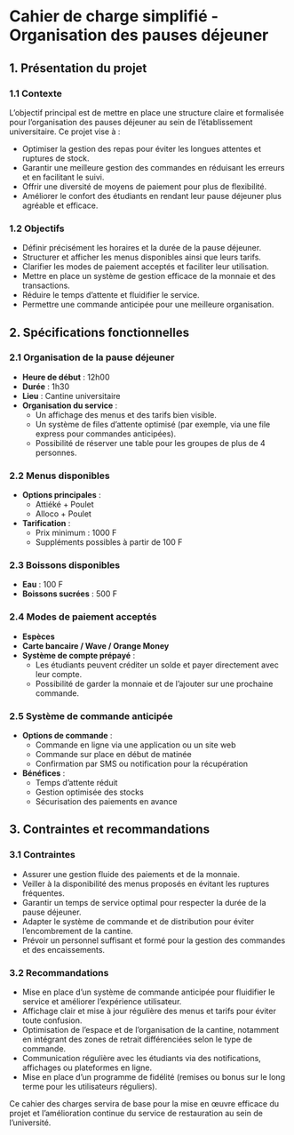 # Cahier de charge simplifié - Organisation des pauses déjeuner

## 1. Présentation du projet

### 1.1 Contexte
L’objectif principal est de mettre en place une structure claire et formalisée pour l’organisation des pauses déjeuner au sein de l’établissement universitaire. Ce projet vise à :

- Optimiser la gestion des repas pour éviter les longues attentes et ruptures de stock.
- Garantir une meilleure gestion des commandes en réduisant les erreurs et en facilitant le suivi.
- Offrir une diversité de moyens de paiement pour plus de flexibilité.
- Améliorer le confort des étudiants en rendant leur pause déjeuner plus agréable et efficace.

### 1.2 Objectifs

- Définir précisément les horaires et la durée de la pause déjeuner.
- Structurer et afficher les menus disponibles ainsi que leurs tarifs.
- Clarifier les modes de paiement acceptés et faciliter leur utilisation.
- Mettre en place un système de gestion efficace de la monnaie et des transactions.
- Réduire le temps d’attente et fluidifier le service.
- Permettre une commande anticipée pour une meilleure organisation.

## 2. Spécifications fonctionnelles

### 2.1 Organisation de la pause déjeuner

- **Heure de début** : 12h00
- **Durée** : 1h30
- **Lieu** : Cantine universitaire
- **Organisation du service** :
  - Un affichage des menus et des tarifs bien visible.
  - Un système de files d’attente optimisé (par exemple, via une file express pour commandes anticipées).
  - Possibilité de réserver une table pour les groupes de plus de 4 personnes.

### 2.2 Menus disponibles

- **Options principales** :
  - Attiéké + Poulet
  - Alloco + Poulet
- **Tarification** :
  - Prix minimum : 1000 F
  - Suppléments possibles à partir de 100 F

### 2.3 Boissons disponibles

- **Eau** : 100 F
- **Boissons sucrées** : 500 F

### 2.4 Modes de paiement acceptés

- **Espèces**
- **Carte bancaire / Wave / Orange Money**
- **Système de compte prépayé** :
  - Les étudiants peuvent créditer un solde et payer directement avec leur compte.
  - Possibilité de garder la monnaie et de l’ajouter sur une prochaine commande.

### 2.5 Système de commande anticipée

- **Options de commande** :
  - Commande en ligne via une application ou un site web
  - Commande sur place en début de matinée
  - Confirmation par SMS ou notification pour la récupération
- **Bénéfices** :
  - Temps d’attente réduit
  - Gestion optimisée des stocks
  - Sécurisation des paiements en avance

## 3. Contraintes et recommandations

### 3.1 Contraintes

- Assurer une gestion fluide des paiements et de la monnaie.
- Veiller à la disponibilité des menus proposés en évitant les ruptures fréquentes.
- Garantir un temps de service optimal pour respecter la durée de la pause déjeuner.
- Adapter le système de commande et de distribution pour éviter l’encombrement de la cantine.
- Prévoir un personnel suffisant et formé pour la gestion des commandes et des encaissements.

### 3.2 Recommandations

- Mise en place d’un système de commande anticipée pour fluidifier le service et améliorer l’expérience utilisateur.
- Affichage clair et mise à jour régulière des menus et tarifs pour éviter toute confusion.
- Optimisation de l’espace et de l’organisation de la cantine, notamment en intégrant des zones de retrait différenciées selon le type de commande.
- Communication régulière avec les étudiants via des notifications, affichages ou plateformes en ligne.
- Mise en place d’un programme de fidélité (remises ou bonus sur le long terme pour les utilisateurs réguliers).

Ce cahier des charges servira de base pour la mise en œuvre efficace du projet et l’amélioration continue du service de restauration au sein de l’université.
